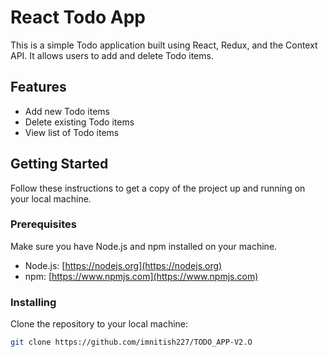 # React Todo App

This is a simple Todo application built using React, Redux, and the Context API. It allows users to add and delete Todo items.

## Features

- Add new Todo items
- Delete existing Todo items
- View list of Todo items

## Getting Started

Follow these instructions to get a copy of the project up and running on your local machine.

### Prerequisites

Make sure you have Node.js and npm installed on your machine.

- Node.js: [https://nodejs.org](https://nodejs.org)
- npm: [https://www.npmjs.com](https://www.npmjs.com)

### Installing

Clone the repository to your local machine:

```bash
git clone https://github.com/imnitish227/TODO_APP-V2.O
